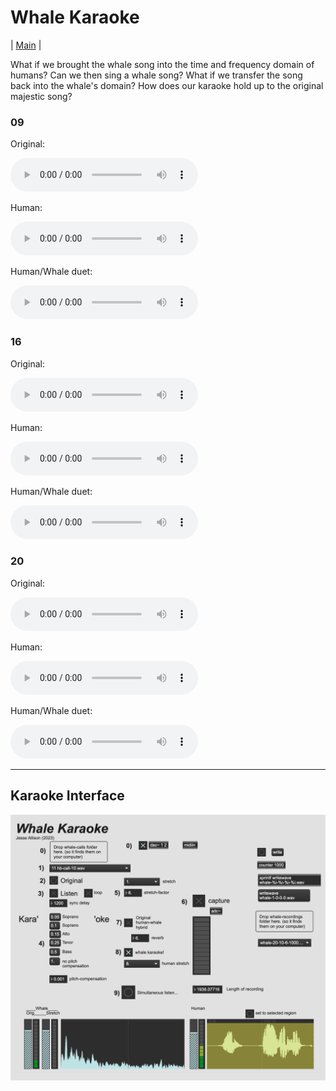 <head>
  <meta http-equiv="Permissions-Policy" content="interest-cohort=()">
</head>

# Whale Karaoke

| [Main](index.md) | 



What if we brought the whale song into the time and frequency domain of humans?  Can we then sing a whale song?  What if we transfer the song back into the whale's domain? How does our karaoke hold up to the original majestic song?  


### 09

Original: 

<audio src="./media/human-whale-hybrids/09/02 hb-call-1.wav" controls></audio>

Human:

<audio src="./media/human-whale-hybrids/09/whale-9-1-3-4.wav" controls></audio>

Human/Whale duet: 

<audio src="./media/human-whale-hybrids/09/whale-hybrid-9-1-3-4.wav" controls></audio>

### 16

Original: 

<audio src="./media/human-whale-hybrids/16/09 hb-call-8.wav" controls></audio>

Human:

<audio src="./media/human-whale-hybrids/16/whale-16-8-3-20.wav" controls></audio>

Human/Whale duet: 

<audio src="./media/human-whale-hybrids/16/whale-hybrid-16-8-3-20.wav" controls></audio>

### 20

Original: 

<audio src="./media/human-whale-hybrids/20/11 hb-call-10.wav" controls></audio>

Human:

<audio src="./media/human-whale-hybrids/20/whale-20-10-6-1000.wav" controls></audio>

Human/Whale duet: 

<audio src="./media/human-whale-hybrids/20/whale-hybrid-20-10-6-1000.wav" controls></audio>


<hr>

## Karaoke Interface

![Karaoke Interface](./media/whale-karaoke-patch.png)






